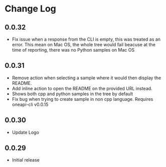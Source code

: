 # Change Log

## 0.0.32

- Fix issue when a response from the CLI is empty, this was treated as an error. This mean on Mac OS, the whole tree would fail beacuse at the time of reporting, there was no Python samples on Mac OS

##  0.0.31

- Remove action when selecting a sample where it would then display the README.
- Add inline action to open the README on the provided URL instead.
- Shows both cpp and python samples in the tree by default
- Fix bug when trying to create sample in non cpp language. Requires oneapi-cli v0.0.15

##  0.0.30

- Update Logo

##  0.0.29

- Initial release